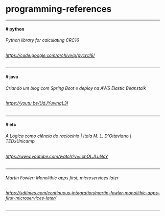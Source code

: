 # programming-references

---
#### # python
###### Python library for calculating CRC16
###### https://code.google.com/archive/p/pycrc16/
---
#### # java
###### Criando um blog com Spring Boot e deploy na AWS Elastic Beanstalk 
###### https://youtu.be/UdJYuwnqL3I
---
#### # etc
###### A Lógica como ciência do raciocínio | Itala M. L. D'Ottaviano | TEDxUnicamp
###### https://www.youtube.com/watch?v=LxhOLJLuNcY

---
###### Martin Fowler: Monolithic apps first, microservices later
###### https://sdtimes.com/continuous-integration/martin-fowler-monolithic-apps-first-microservices-later/

---

